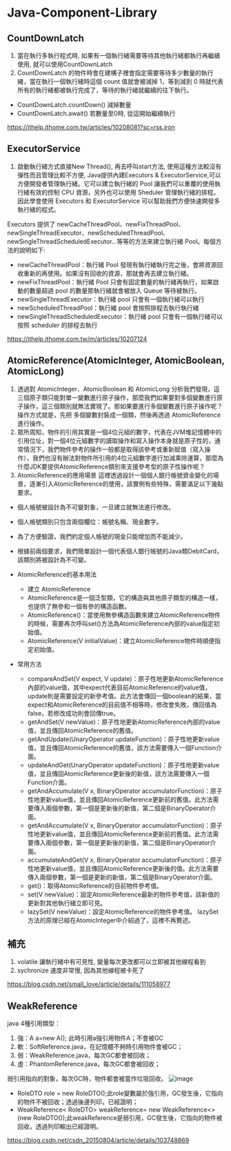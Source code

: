 ﻿# Java-Component-Library

## CountDownLatch

1. 當在執行多執行程式時, 如果有一個執行緒需要等待其他執行緒都執行再繼續使用, 就可以使用CountDownLatch  
2. CountDownLatch 的物件時會在建構子裡會指定需要等待多少數量的執行緒，當在執行一個執行緒時這個 count 值就會被減掉 1，等到減到 0 時就代表所有的執行緒都被執行完成了，等待的執行緒就繼續的往下執行。  

- CountDownLatch.countDown() 減掉數量  
- CountDownLatch.await() 若數量至0時, 從這開始繼續執行
  
https://ithelp.ithome.com.tw/articles/10208081?sc=rss.iron 


## ExecutorService

1. 啟動執行緒方式直接New Thread(), 再去呼叫start方法, 使用這種方法較沒有彈性而且管理比較不方便, Java提供內建Executors & ExecutorService,可以方便開發者管理執行緒。它可以建立執行緒的 Pool 讓我們可以重覆的使用執行緒有效的控制 CPU 資源，另外也可以使用 Sheduler 管理執行緒的排程。因此學會使用 Executors 和 ExecutorService 可以幫助我們方便快速開發多執行緒的程式。  

Executors 提供了 newCacheThreadPool、newFixThreadPool、newSingleThreadExecutor、newScheduledThreadPool、newSingleThreadScheduledExecutor…等等的方法來建立執行緒 Pool。每個方法的說明如下: 
- newCacheThreadPool：執行緒 Pool 發現有執行緒執行完之後，會將資源回收重新的再使用。如果沒有回收的資源，那就會再去建立執行緒。
- newFixThreadPool：執行緒 Pool 只會有固定數量的執行緒再執行，如果啟動的數量超過 pool 的數量那執行緒就會被放入 Queue 等待被執行。
- newSingleThreadExecutor：執行緒 pool 只會有一個執行緒可以執行
- newScheduledThreadPool：執行緒 pool 會按照排程去執行執行緒
- newSingleThreadScheduledExecutor：執行緒 pool 只會有一個執行緒可以按照 scheduler 的排程去執行

https://ithelp.ithome.com.tw/m/articles/10207124 


## AtomicReference(AtomicInteger, AtomicBoolean, AtomicLong)

1. 透過對 AtomicInteger、AtomicBoolean 和 AtomicLong 分析我們發現，這三個原子類只能對單一變數進行原子操作，那麼我們如果要對多個變數進行原子操作，這三個類別就無法實現了。那如果要進行多個變數進行原子操作呢？操作方式就是，先把 多個變數封裝成一個類，然後再透過 AtomicReference 進行操作。
2. 眾所周知，物件的引用其實是一個4位元組的數字，代表在JVM堆記憶體中的引用位址，對一個4位元組數字的讀取操作和寫入操作本身就是原子性的，通常情況下，我們物件參考的操作一般都是取得該參考或重新賦值（寫入操作），我們也沒有辦法對物件所引用的4位元組數字進行加減乘除運算，那麼為什麼JDK要提供AtomicReference類別來支援參考型的原子性操作呢？
3. AtomicReference的應用場景
這裡透過設計一個個人銀行帳號資金變化的場景，逐漸引入AtomicReference的使用，該實例有些特殊，需要滿足以下幾點要求。

- 個人帳號被設計為不可變對象，一旦建立就無法進行修改。
- 個人帳號類別只包含兩個欄位：帳號名稱、現金數字。
- 為了方便驗證，我們約定個人帳號的現金只能增加而不能減少。
- 根據前兩個要求，我們簡單設計一個代表個人銀行帳號的Java類DebitCard，該類別將被設計為不可變。  


- AtomicReference的基本用法
  - 建立 AtomicReference
  - AtomicReference是一個泛型類，它的構造與其他原子類型的構造一樣，也提供了無參和一個有參的構造函數。
  - AtomicReference()：當使用無參構造函數來建立AtomicReference物件的時候，需要再次呼叫set()方法為AtomicReference內部的value指定初始值。
  - AtomicReference(V initialValue)：建立AtomicReference物件時順便指定初始值。
- 常用方法
  - compareAndSet(V expect, V update)：原子性地更新AtomicReference內部的value值，其中expect代表目前AtomicReference的value值，update則是需要設定的新參考值。此方法會傳回一個boolean的結果，當expect和AtomicReference的目前值不相等時，修改會失敗，傳回值為false，若修改成功則會回傳true。
  - getAndSet(V newValue)：原子性地更新AtomicReference內部的value值，並且傳回AtomicReference的舊值。
  - getAndUpdate(UnaryOperator<V> updateFunction)：原子性地更新value值，並且傳回AtomicReference的舊值，該方法需要傳入一個Function介面。
  - updateAndGet(UnaryOperator<V> updateFunction)：原子性地更新value值，並且傳回AtomicReference更新後的新值，該方法需要傳入一個Function介面。
  - getAndAccumulate(V x, BinaryOperator<V> accumulatorFunction)：原子性地更新value值，並且傳回AtomicReference更新前的舊值。此方法需要傳入兩個參數，第一個是更新後的新值，第二個是BinaryOperator介面。
  - getAndAccumulate(V x, BinaryOperator<V> accumulatorFunction)：原子性地更新value值，並且傳回AtomicReference更新前的舊值。此方法需要傳入兩個參數，第一個是更新後的新值，第二個是BinaryOperator介面。
  - accumulateAndGet(V x, BinaryOperator<V> accumulatorFunction)：原子性地更新value值，並且傳回AtomicReference更新後的值。此方法需要傳入兩個參數，第一個是更新的新值，第二個是BinaryOperator介面。
  - get()：取得AtomicReference的目前物件參考值。
  - set(V newValue)：設定AtomicReference最新的物件參考值，該新值的更新對其他執行緒立即可見。
  - lazySet(V newValue)：設定AtomicReference的物件參考值。 lazySet方法的原理已經在AtomicInteger中介紹過了，這裡不再贅述。
 
## 補充

1. volatile  讓執行緒中有可見性, 變量每次更改都可以立即被其他線程看到
2. sychronize 速度非常慢, 因為其他線程被卡死了
 
https://blog.csdn.net/small_love/article/details/111058977  


## WeakReference 

java 4種引用類型：
1. 強：A a=new A(); 此時引用a強引用物件A；不會被GC
2. 軟：SoftReference.java，在記憶體不夠時引用物件會被GC；
3. 弱：WeakReference.java，每次GC都會被回收；
4. 虛：PhantomReference.java，每次GC都會被回收；

弱引用指向的對象，每次GC時，物件都會被當作垃圾回收。
![image](https://github.com/user-attachments/assets/06f41119-7d23-4f79-b369-d1371c0408b5)
- RoleDTO role = new RoleDTO();此role變數屬於強引用，GC發生後，它指向的物件不被回收；透過後邊列印，已經證明；
- WeakReference< RoleDTO> weakReference= new WeakReference<>(new RoleDTO());此weakReference是弱引用，GC發生後，它指向的物件被回收，透過列印輸出已經證明。

https://blog.csdn.net/csdn_20150804/article/details/103748869  





